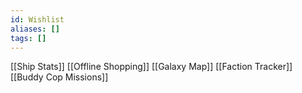 ```yaml
---
id: Wishlist
aliases: []
tags: []
---
```


[[Ship Stats]]
[[Offline Shopping]]
[[Galaxy Map]]
[[Faction Tracker]]
[[Buddy Cop Missions]]
